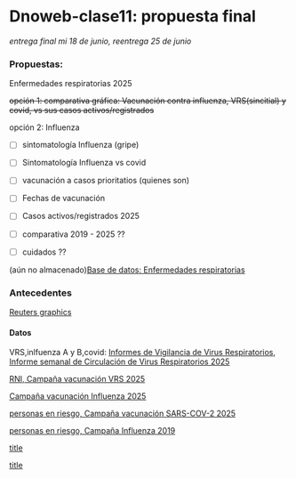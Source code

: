 # Dnoweb-clase11: propuesta final

*entrega final mi 18 de junio, reentrega 25 de junio*



### Propuestas:
Enfermedades respiratorias 2025

~~opción 1: comparativa gráfica:
Vacunación contra influenza, VRS(sincitial) y covid, vs sus casos activos/registrados~~

opción 2: Influenza
- [ ] sintomatología Influenza (gripe)
- [ ] Sintomatología Influenza vs covid
- [ ] vacunación a casos prioritatios (quienes son)
- [ ] Fechas de vacunación
- [ ] Casos activos/registrados 2025
- [ ] comparativa 2019 - 2025 ??
- [ ] cuidados ??


(aún no almacenado)[Base de datos: Enfermedades respiratorias](https://docs.google.com/spreadsheets/d/1_-nDjzPsNxj_cQfy0z5_g1rJD5TwXvLFTcSdzHixoNI/edit?usp=sharing)


### Antecedentes 
[Reuters graphics](https://www.reuters.com/graphics/)

#### Datos

VRS,inlfuenza A y B,covid: [Informes de Vigilancia de Virus Respiratorios](https://www.ispch.gob.cl/virusrespiratorios/), [Informe semanal de Circulación de Virus Respiratorios 2025](https://www.ispch.gob.cl/biomedico/vigilancia-de-laboratorio/ambitos-de-vigilancia/vigilancia-virus-respiratorios/informes-virus-respiratorios/?y=2025)

[RNI, Campaña vacunación VRS 2025](https://informesdeis.minsal.cl/SASVisualAnalytics/?reportUri=%2Freports%2Freports%2F6a775148-4751-4983-8163-a408e2437f52&sectionIndex=0&sso_guest=true&sas-welcome=false)

[Campaña vacunación Influenza 2025](https://informesdeis.minsal.cl/SASVisualAnalytics/?reportUri=%2Freports%2Freports%2Ff7beae19-0ab8-44dd-b26e-89a481315afb&sectionIndex=0&sso_guest=true&sas-welcome=false)

[personas en riesgo, Campaña vacunación SARS-COV-2 2025](https://informesdeis.minsal.cl/SASVisualAnalytics/?reportUri=%2Freports%2Freports%2F44460540-c70e-45e5-8400-1a0bf4a28ce3&sectionIndex=0&sso_guest=true&reportViewOnly=true&sas-welcome=false)

[personas en riesgo, Campaña Influenza 2019](http://cognos.deis.cl/ibmcognos/cgi-bin/cognos.cgi?b_action=cognosViewer&ui.action=run&ui.object=%2fcontent%2ffolder%5b%40name%3d%27PUB%27%5d%2ffolder%5b%40name%3d%27REPORTES%27%5d%2ffolder%5b%40name%3d%27Inmunizacion%20Influenza%27%5d%2freport%5b%40name%3d%27Campa%C3%B1a%202019%20-%20Cobertura%27%5d&cv.toolbar=false&cv.header=false&ui.name=Campa%C3%B1a%202019%20-%20Cobertura&run.outputFormat=&run.prompt=false#)

[title](https://public.tableau.com/app/profile/deis4231/viz/VacunacinInfantil2019/ReporteraProgramticas)


[title](aaa)
